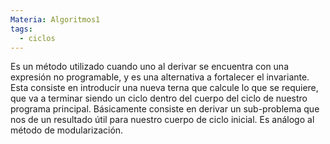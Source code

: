 ```yaml
---
Materia: Algoritmos1
tags:
  - ciclos
---
```

Es un método utilizado cuando uno al derivar se encuentra con una expresión no programable, y es una alternativa a fortalecer el invariante. Esta consiste en introducir una nueva terna que calcule lo que se requiere, que va a terminar siendo un ciclo dentro del cuerpo del ciclo de nuestro programa principal. Básicamente consiste en derivar un sub-problema que nos de un resultado útil para nuestro cuerpo de ciclo inicial. Es análogo al método de modularización.